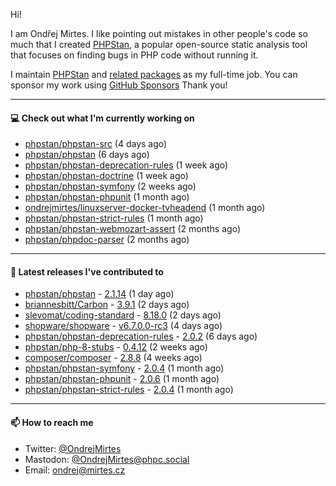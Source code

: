 Hi!

I am Ondřej Mirtes. I like pointing out mistakes in other people's code so much that I created [PHPStan](https://phpstan.org/), a popular open-source static analysis tool that focuses on finding bugs in PHP code without running it.

I maintain [PHPStan](https://github.com/phpstan/phpstan) and [related packages](https://github.com/phpstan/) as my full-time job. You can sponsor my work using [GitHub Sponsors](https://github.com/sponsors/ondrejmirtes) Thank you!

---

#### 💻 Check out what I'm currently working on

- [phpstan/phpstan-src](https://github.com/phpstan/phpstan-src) (4 days ago)
- [phpstan/phpstan](https://github.com/phpstan/phpstan) (6 days ago)
- [phpstan/phpstan-deprecation-rules](https://github.com/phpstan/phpstan-deprecation-rules) (1 week ago)
- [phpstan/phpstan-doctrine](https://github.com/phpstan/phpstan-doctrine) (1 week ago)
- [phpstan/phpstan-symfony](https://github.com/phpstan/phpstan-symfony) (2 weeks ago)
- [phpstan/phpstan-phpunit](https://github.com/phpstan/phpstan-phpunit) (1 month ago)
- [ondrejmirtes/linuxserver-docker-tvheadend](https://github.com/ondrejmirtes/linuxserver-docker-tvheadend) (1 month ago)
- [phpstan/phpstan-strict-rules](https://github.com/phpstan/phpstan-strict-rules) (1 month ago)
- [phpstan/phpstan-webmozart-assert](https://github.com/phpstan/phpstan-webmozart-assert) (2 months ago)
- [phpstan/phpdoc-parser](https://github.com/phpstan/phpdoc-parser) (2 months ago)

---

#### 🔭 Latest releases I've contributed to

- [phpstan/phpstan](https://github.com/phpstan/phpstan) - [2.1.14](https://github.com/phpstan/phpstan/releases/tag/2.1.14) (1 day ago)
- [briannesbitt/Carbon](https://github.com/briannesbitt/Carbon) - [3.9.1](https://github.com/briannesbitt/Carbon/releases/tag/3.9.1) (2 days ago)
- [slevomat/coding-standard](https://github.com/slevomat/coding-standard) - [8.18.0](https://github.com/slevomat/coding-standard/releases/tag/8.18.0) (2 days ago)
- [shopware/shopware](https://github.com/shopware/shopware) - [v6.7.0.0-rc3](https://github.com/shopware/shopware/releases/tag/v6.7.0.0-rc3) (4 days ago)
- [phpstan/phpstan-deprecation-rules](https://github.com/phpstan/phpstan-deprecation-rules) - [2.0.2](https://github.com/phpstan/phpstan-deprecation-rules/releases/tag/2.0.2) (6 days ago)
- [phpstan/php-8-stubs](https://github.com/phpstan/php-8-stubs) - [0.4.12](https://github.com/phpstan/php-8-stubs/releases/tag/0.4.12) (2 weeks ago)
- [composer/composer](https://github.com/composer/composer) - [2.8.8](https://github.com/composer/composer/releases/tag/2.8.8) (4 weeks ago)
- [phpstan/phpstan-symfony](https://github.com/phpstan/phpstan-symfony) - [2.0.4](https://github.com/phpstan/phpstan-symfony/releases/tag/2.0.4) (1 month ago)
- [phpstan/phpstan-phpunit](https://github.com/phpstan/phpstan-phpunit) - [2.0.6](https://github.com/phpstan/phpstan-phpunit/releases/tag/2.0.6) (1 month ago)
- [phpstan/phpstan-strict-rules](https://github.com/phpstan/phpstan-strict-rules) - [2.0.4](https://github.com/phpstan/phpstan-strict-rules/releases/tag/2.0.4) (1 month ago)

---

#### 📫 How to reach me

- Twitter: [@OndrejMirtes](https://twitter.com/ondrejmirtes)
- Mastodon: [@OndrejMirtes@phpc.social](https://phpc.social/@OndrejMirtes)
- Email: [ondrej@mirtes.cz](mailto:ondrej@mirtes.cz)
